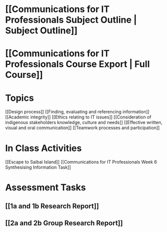 # [[Communications for IT Professionals Subject Outline | Subject Outline]]
# [[Communications for IT Professionals Course Export | Full Course]]
# Topics

[[Design process]]
[[Finding, evaluating and referencing information]]
[[Academic integrity]]
[[Ethics relating to IT issues]]
[[Consideration of indigenous stakeholders knowledge, culture and needs]]
[[Effective written, visual and oral communication]]
[[Teamwork processes and participation]]

# In Class Activities
[[Escape to Saibai Island]]
[[Communications for IT Professionals Week 6 Synthesising Information Task]]

# Assessment Tasks
## [[1a and 1b Research Report]]
## [[2a and 2b Group Research Report]]